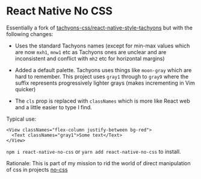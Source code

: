 # React Native No CSS

Essentially a fork of [tachyons-css/react-native-style-tachyons](https://github.com/tachyons-css/react-native-style-tachyons) but with the following changes:

- Uses the standard Tachyons names (except for min-max values which are now `mxh1`, `mnw1` etc as Tachyons ones are unclear and are inconsistent and conflict with `mh2` etc for horizontal margins)

- Added a default palette. Tachyons uses things like `moon-gray` which are hard to remember. This project uses `gray1` through to `gray9` where the suffix represents progressively lighter grays (makes incrementing in Vim quicker)

- The `cls` prop is replaced with `classNames` which is more like React web and a little easier to type I find.

Typical use:

```
<View classNames="flex-column justify-between bg-red">
  <Text classNames="gray1">Some text</Text>
</View>
```

`npm i react-native-no-css` or `yarn add react-native-no-css` to install.


Rationale: This is part of my mission to rid the world of direct manipulation of css in projects [no-css](https://github.com/Jofarnold/no-css)
